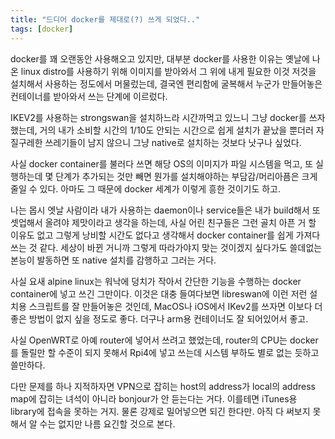 ```yaml
---
title: "드디어 docker를 제대로(?) 쓰게 되었다.."
tags: [docker]
---
```


docker를 꽤 오랜동안 사용해오고 있지만, 대부분 docker를 사용한 이유는 옛날에 나온 linux distro를 사용하기 위해 이미지를 받아와서 그 위에 내게 필요한 이것 저것을 설치해서 사용하는 정도에서 머물렀는데, 결국엔 편리함에 굴복해서 누군가 만들어놓은 컨테이너를 받아와서 쓰는 단계에 이르렀다.

IKEV2를 사용하는 strongswan을 설치하느라 시간까먹고 있느니 그냥 docker를 쓰자 했는데, 거의 내가 소비할 시간의 1/10도 안되는 시간으로 쉽게 설치가 끝났을 뿐더러 자질구레한 쓰레기들이 남지 않으니 그냥 native로 설치하는 것보다 낫구나 싶었다.

사실 docker container를 불러다 쓰면 해당 OS의 이미지가 파일 시스템을 먹고, 또 실행하는데 몇 단계가 추가되는 것만 빼면 뭔가를 설치해야하는 부담감/머리아픔은 크게 줄일 수 있다. 아마도 그 때문에 docker 세계가 이렇게 흥한 것이기도 하고.

나는 몹시 엣날 사람이라 내가 사용하는 daemon이나 service들은 내가 build해서 또 셋업해서 올려야 제맛이라고 생각을 하는데, 사실 어린 친구들은 그런 골치 아픈 거 할 이유도 없고 그렇게 낭비할 시간도 없다고 생각해서 docker container를 쉽게 가져다 쓰는 것 같다. 세상이 바뀐 거니까 그렇게 따라가야지 맞는 것이겠지 싶다가도 쓸데없는 본능이 발동하면 또 native 설치를 감행하고 그러는 거다.

사실 요새 alpine linux는 워낙에 덩치가 작아서 간단한 기능을 수행하는 docker container에 넣고 쓰긴 그만이다. 이것은 대충 들여다보면 libreswan에 이런 저런 설치용 스크립트를 잘 만들어놓은 것인데, MacOS나 iOS에서 IKev2를 쓰자면 이보다 더 좋은 방법이 없지 싶을 정도로 좋다. 더구나 arm용 컨테이너도 잘 되어있어서 좋고.

사실 OpenWRT로 아예 router에 넣어서 쓰려고 했었는데, router의 CPU는 docker를 돌릴만 할 수준이 되지 못해서 Rpi4에 넣고 쓰는데 시스템 부하도 별로 없는 듯하고 쓸만하다. 

다만 문제를 하나 지적하자면 VPN으로 잡히는 host의 address가 local의 address map에 잡히는 녀석이 아니라 bonjour가 안 듣는다는 거다. 이를테면 iTunes용 library에 접속을 못하는 거지. 물론 강제로 밀어넣으면 되긴 한다만. 아직 다 써보지 못해서 알 수는 없지만 나름 요긴할 것으로 본다.

